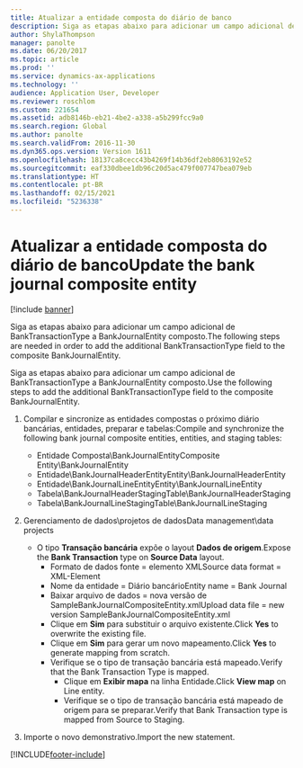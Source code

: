 ```yaml
---
title: Atualizar a entidade composta do diário de banco
description: Siga as etapas abaixo para adicionar um campo adicional de BankTransactionType a BankJournalEntity composto.
author: ShylaThompson
manager: panolte
ms.date: 06/20/2017
ms.topic: article
ms.prod: ''
ms.service: dynamics-ax-applications
ms.technology: ''
audience: Application User, Developer
ms.reviewer: roschlom
ms.custom: 221654
ms.assetid: adb8146b-eb21-4be2-a338-a5b299fcc9a0
ms.search.region: Global
ms.author: panolte
ms.search.validFrom: 2016-11-30
ms.dyn365.ops.version: Version 1611
ms.openlocfilehash: 18137ca8cecc43b4269f14b36df2eb8063192e52
ms.sourcegitcommit: eaf330dbee1db96c20d5ac479f007747bea079eb
ms.translationtype: HT
ms.contentlocale: pt-BR
ms.lasthandoff: 02/15/2021
ms.locfileid: "5236338"
---
```

# <a name="update-the-bank-journal-composite-entity"></a><span data-ttu-id="5e6f4-103">Atualizar a entidade composta do diário de banco</span><span class="sxs-lookup"><span data-stu-id="5e6f4-103">Update the bank journal composite entity</span></span>

[!include [banner](../includes/banner.md)]

<span data-ttu-id="5e6f4-104">Siga as etapas abaixo para adicionar um campo adicional de BankTransactionType a BankJournalEntity composto.</span><span class="sxs-lookup"><span data-stu-id="5e6f4-104">The following steps are needed in order to add the additional BankTransactionType field to the composite BankJournalEntity.</span></span>

<span data-ttu-id="5e6f4-105">Siga as etapas abaixo para adicionar um campo adicional de BankTransactionType a BankJournalEntity composto.</span><span class="sxs-lookup"><span data-stu-id="5e6f4-105">Use the following steps to add the additional BankTransactionType field to the composite BankJournalEntity.</span></span>

1.  <span data-ttu-id="5e6f4-106">Compilar e sincronize as entidades compostas o próximo diário bancárias, entidades, preparar e tabelas:</span><span class="sxs-lookup"><span data-stu-id="5e6f4-106">Compile and synchronize the following bank journal composite entities, entities, and staging tables:</span></span>
    -   <span data-ttu-id="5e6f4-107">Entidade Composta\\BankJournalEntity</span><span class="sxs-lookup"><span data-stu-id="5e6f4-107">Composite Entity\\BankJournalEntity</span></span>
    -   <span data-ttu-id="5e6f4-108">Entidade\\BankJournalHeaderEntity</span><span class="sxs-lookup"><span data-stu-id="5e6f4-108">Entity\\BankJournalHeaderEntity</span></span>
    -   <span data-ttu-id="5e6f4-109">Entidade\\BankJournalLineEntity</span><span class="sxs-lookup"><span data-stu-id="5e6f4-109">Entity\\BankJournalLineEntity</span></span>
    -   <span data-ttu-id="5e6f4-110">Tabela\\BankJournalHeaderStaging</span><span class="sxs-lookup"><span data-stu-id="5e6f4-110">Table\\BankJournalHeaderStaging</span></span>
    -   <span data-ttu-id="5e6f4-111">Tabela\\BankJournalLineStaging</span><span class="sxs-lookup"><span data-stu-id="5e6f4-111">Table\\BankJournalLineStaging</span></span>

2.  <span data-ttu-id="5e6f4-112">Gerenciamento de dados\\projetos de dados</span><span class="sxs-lookup"><span data-stu-id="5e6f4-112">Data management\\data projects</span></span>
    -   <span data-ttu-id="5e6f4-113">O tipo **Transação bancária** expõe o layout **Dados de origem**.</span><span class="sxs-lookup"><span data-stu-id="5e6f4-113">Expose the **Bank Transaction** type on **Source Data** layout.</span></span>
        -   <span data-ttu-id="5e6f4-114">Formato de dados fonte = elemento XML</span><span class="sxs-lookup"><span data-stu-id="5e6f4-114">Source data format = XML-Element</span></span>
        -   <span data-ttu-id="5e6f4-115">Nome da entidade = Diário bancário</span><span class="sxs-lookup"><span data-stu-id="5e6f4-115">Entity name = Bank Journal</span></span>
        -   <span data-ttu-id="5e6f4-116">Baixar arquivo de dados = nova versão de SampleBankJournalCompositeEntity.xml</span><span class="sxs-lookup"><span data-stu-id="5e6f4-116">Upload data file = new version SampleBankJournalCompositeEntity.xml</span></span>
        -   <span data-ttu-id="5e6f4-117">Clique em **Sim** para substituir o arquivo existente.</span><span class="sxs-lookup"><span data-stu-id="5e6f4-117">Click **Yes** to overwrite the existing file.</span></span>
        -   <span data-ttu-id="5e6f4-118">Clique em **Sim** para gerar um novo mapeamento.</span><span class="sxs-lookup"><span data-stu-id="5e6f4-118">Click **Yes** to generate mapping from scratch.</span></span>
        -   <span data-ttu-id="5e6f4-119">Verifique se o tipo de transação bancária está mapeado.</span><span class="sxs-lookup"><span data-stu-id="5e6f4-119">Verify that the Bank Transaction Type is mapped.</span></span>
            -   <span data-ttu-id="5e6f4-120">Clique em **Exibir mapa** na linha Entidade.</span><span class="sxs-lookup"><span data-stu-id="5e6f4-120">Click **View map** on Line entity.</span></span>
            -   <span data-ttu-id="5e6f4-121">Verifique se o tipo de transação bancária está mapeado de origem para se preparar.</span><span class="sxs-lookup"><span data-stu-id="5e6f4-121">Verify that Bank Transaction type is mapped from Source to Staging.</span></span>

3.  <span data-ttu-id="5e6f4-122">Importe o novo demonstrativo.</span><span class="sxs-lookup"><span data-stu-id="5e6f4-122">Import the new statement.</span></span>






[!INCLUDE[footer-include](../../includes/footer-banner.md)]